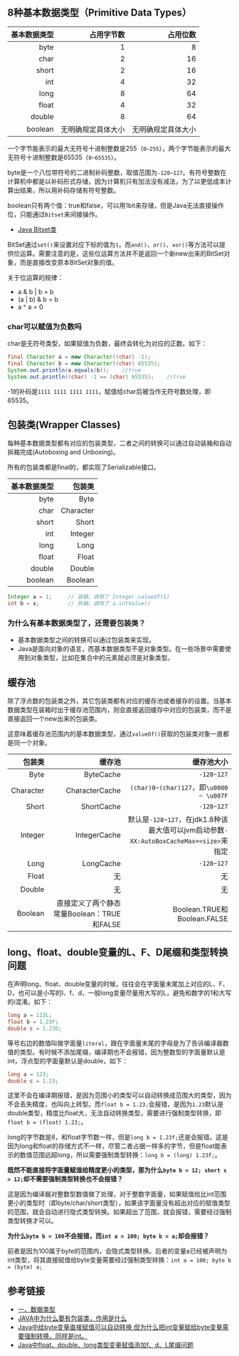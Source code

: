 <!--
date: 2021-03-27T22:34:12+08:00
lastmod: 2021-04-14T22:34:12+08:00
-->
## 8种基本数据类型（Primitive Data Types）

|基本数据类型|占用字节数|占用位数|
|-:|-:|-:|
|byte|1|8|
|char|2|16|
|short|2|16|
|int|4|32|
|long|8|64|
|float|4|32|
|double|8|64|
|boolean|无明确规定具体大小|无明确规定具体大小|

一个字节能表示的最大无符号十进制整数是255（`0~255`），两个字节能表示的最大无符号十进制整数是65535（`0~65535`）。

byte是一个八位带符号的二进制补码整数，取值范围为`-128~127`。有符号整数在计算机中都是以补码形式存储，因为计算机只有加法没有减法，为了以更低成本计算出结果，所以用补码存储有符号整数。

boolean只有两个值：true和false，可以用1bit来存储，但是Java无法直接操作位，只能通过`Bitset`来间接操作。

* [Java Bitset类](https://www.runoob.com/java/java-bitset-class.html)

BitSet通过`set()`来设置对应下标的值为`1`，而`and()`、`or()`、`xor()`等方法可以提供位运算。需要注意的是，这些位运算方法并不是返回一个新new出来的BitSet对象，而是直接改变原本BitSet对象的值。

关于位运算的规律：

* a & b | b = b
* (a | b) & b = b
* a ^ a = 0

### char可以赋值为负数吗

char是无符号类型，如果赋值为负数，最终会转化为对应的正数。如下：
```java
final Character a = new Character((char) -1);
final Character b = new Character((char) 65535);
System.out.println(a.equals(b));    //true
System.out.println((char) -1 == (char) 65535);    //true
```

-1的补码是`1111 1111 1111 1111`，赋值给char后被当作无符号数处理，即65535。

## 包装类(Wrapper Classes)

每种基本数据类型都有对应的包装类型，二者之间的转换可以通过自动装箱和自动拆箱完成(Autoboxing and Unboxing)。

所有的包装类都是final的，都实现了Serializable接口。

|基本数据类型|包装类|
|-:|-:|
|byte|Byte|
|char|Character|
|short|Short|
|int|Integer|
|long|Long|
|float|Float|
|double|Double|
|boolean|Boolean|

```java
Integer a = 1;     // 装箱，调用了 Integer.valueOf(1)
int b = x;         // 拆箱，调用了 a.intValue()
```

### 为什么有基本数据类型了，还需要包装类？

* 基本数据类型之间的转换可以通过包装类来实现。
* Java是面向对象的语言，而基本数据类型不是对象类型。在一些场景中需要使用到对象类型，比如在集合中的元素就必须是对象类型。

## 缓存池

除了浮点数的包装类之外，其它包装类都有对应的缓存池或者缓存的设置。当基本数据类型在装箱时出于缓存池范围内，则会直接返回缓存中对应的包装类，而不是直接返回一个new出来的包装类。

这意味着缓存池范围内的基本数据类型，通过`valueOf()`获取的包装类对象一直都是同一个对象。

|包装类|缓存池|缓存池大小|
|-:|-:|-:|
|Byte|ByteCache|`-128~127`|
|Character|CharacterCache|`(char)0~(char)127`，即`\u0000 ~ \u007F`|
|Short|ShortCache|`-128~127`|
|Integer|IntegerCache|默认是`-128~127`，在jdk1.8种该最大值可以jvm启动参数`-XX:AutoBoxCacheMax=<size>`来指定|
|Long|LongCache|`-128~127`|
|Float|无|无|
|Double|无|无|
|Boolean|直接定义了两个静态常量Boolean：TRUE和FALSE|Boolean.TRUE和Boolean.FALSE|

## long、float、double变量的L、F、D尾缀和类型转换问题

在声明long、float、double变量的时候，往往会在字面量末尾加上对应的L、F、D，也可以是小写的l、f、d，一般long变量尽量用大写的L，避免和数字的1和大写的i混淆。如下：
```java
long a = 123L;
float b = 1.23F;
double c = 1.23D;
```

等号右边的数值叫做字面量`literal`，跟在字面量末尾的字母是为了告诉编译器数值的类型。有时候不添加尾缀，编译期也不会报错，因为整数型的字面量默认是int，浮点型的字面量默认是double，如下：
```java
long a = 123;
double c = 1.23;
```

这里不会在编译期报错，是因为范围小的类型可以自动转换成范围大的类型，因为不会丢失精度，也叫向上转型。而`float b = 1.23;`会报错，是因为`1.23`默认是double类型，精度比float大，无法自动转换类型，需要进行强制类型转换，即`float b = (float) 1.23;`。

long的字节数是8，和float字节数一样，但是`long b = 1.23f;`还是会报错。这是因为long和float的存储方式不一样，尽管二者占据一样多的字节，但是float能表示的数值范围远超long，所以需要强制类型转换：`long b = (long) 1.23f;`。

**既然不能直接将字面量赋值给精度更小的类型，那为什么`byte b = 12; short s = 12;`却不需要强制类型转换也不会报错？**

这是因为编译器对整数型数值做了处理，对于整数字面量，如果赋值给比int范围更小的类型时（即byte/char/short类型），如果该字面量没有超出对应的赋值类型的范围，就会自动进行隐式类型转换。如果超出了范围，就会报错，需要经过强制类型转换才可以。

**为什么`byte b = 100`不会报错，而`int a = 100; byte b = a;`却会报错？**

前者是因为100属于byte的范围内，会隐式类型转换。后者的变量a已经被声明为int类型，将其直接赋值给byte变量需要经过强制类型转换：`int a = 100; byte b = (byte) a;`

## 参考链接

* [一、数据类型](http://cyc2018.gitee.io/cs-notes/#/notes/Java%20基础?id=%e4%b8%80%e3%80%81%e6%95%b0%e6%8d%ae%e7%b1%bb%e5%9e%8b)
* [JAVA中为什么要有包装类，作用是什么](https://zhidao.baidu.com/question/2052192149152534987.html)
* [Java中给byte变量直接赋值可以自动转换,但为什么把int变量赋给byte变量需要强制转换，同样是int。](https://zhidao.baidu.com/question/878702194900509172.html)
* [Java中float、double、long类型变量赋值添加f、d、L尾缀问题](https://blog.csdn.net/FX677588/article/details/52663805)
